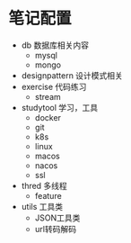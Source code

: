# 笔记配置
 - db 数据库相关内容
   - mysql
   - mongo
 - designpattern 设计模式相关
 - exercise 代码练习
   - stream
 - studytool 学习，工具
   - docker
   - git
   - k8s
   - linux
   - macos
   - nacos
   - ssl
 - thred 多线程
   - feature
 - utils 工具类
   - JSON工具类
   - url转码解码
